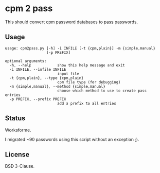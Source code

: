 cpm 2 pass
==========

This should convert [cpm](https://github.com/comotion/cpm) password databases to [pass](http://www.passwordstore.org/) passwords.


Usage
-----

```
usage: cpm2pass.py [-h] -i INFILE [-t {cpm,plain}] -m {simple,manual}
                   [-p PREFIX]

optional arguments:
  -h, --help            show this help message and exit
  -i INFILE, --infile INFILE
                        input file
  -t {cpm,plain}, --type {cpm,plain}
                        cpm file type (for debugging)
  -m {simple,manual}, --method {simple,manual}
                        choose which method to use to create pass entries
  -p PREFIX, --prefix PREFIX
                        add a prefix to all entries

```


Status
------

Worksforme.

I migrated ~90 passwords using this script without an exception ;).


License
-------

BSD 3-Clause. 
